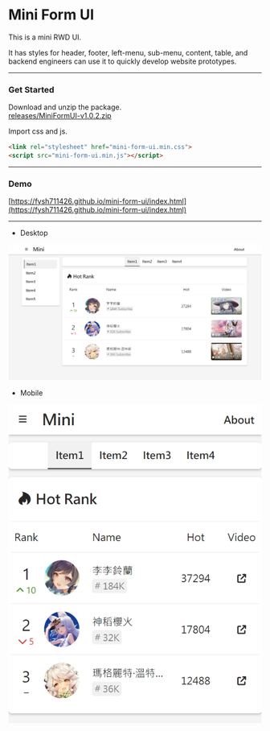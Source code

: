 # Mini Form UI  

This is a mini RWD UI.  

It has styles for header, footer, left-menu, sub-menu, content, table, and backend engineers can use it to quickly develop website prototypes.  

---  

### Get Started  

Download and unzip the package.  
[releases/MiniFormUI-v1.0.2.zip](https://github.com/fysh711426/MiniFormUI/releases)

Import css and js.  

```Html
<link rel="stylesheet" href="mini-form-ui.min.css">
<script src="mini-form-ui.min.js"></script>
```  

---  

### Demo  

[https://fysh711426.github.io/mini-form-ui/index.html](https://fysh711426.github.io/mini-form-ui/index.html)

---  

* Desktop  

![desktop.jpg](demo/desktop.jpg)  

* Mobile  

![mobile.jpg](demo/mobile.jpg)  